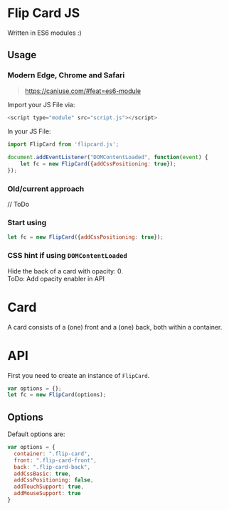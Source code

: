 # Flip Card JS

Written in ES6 modules :)

## Usage

### Modern Edge, Chrome and Safari
> https://caniuse.com/#feat=es6-module

Import your JS File via:
```javascript
<script type="module" src="script.js"></script>
```

In your JS File:
```javascript
import FlipCard from 'flipcard.js';
 
document.addEventListener("DOMContentLoaded", function(event) {
    let fc = new FlipCard({addCssPositioning: true});
});
```

### Old/current approach
// ToDo

### Start using
```javascript
let fc = new FlipCard({addCssPositioning: true});
```

### CSS hint if using `DOMContentLoaded`
Hide the back of a card with opacity: 0.  
ToDo: Add opacity enabler in API

# Card
A card consists of a (one) front and a (one) back, both within a container.

# API
First you need to create an instance of `FlipCard`.

```javascript
var options = {};
let fc = new FlipCard(options);
```

## Options
Default options are:

```javascript
var options = {
  container: ".flip-card",
  front: ".flip-card-front",
  back: ".flip-card-back",
  addCssBasic: true,
  addCssPositioning: false,
  addTouchSupport: true,
  addMouseSupport: true
}
```